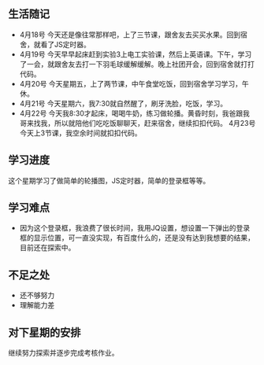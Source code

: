 ## 生活随记
- 4月18号
今天还是像往常那样吧，上了三节课，跟舍友去买买水果。回到宿舍，就看了JS定时器。
- 4月19号
今天早早起床赶到实验3上电工实验课，然后上英语课。下午，学习了一会，就跟舍友去打一下羽毛球缓解缓解。晚上社团开会，回到宿舍就打打代码。
- 4月20号
今天星期五，上了两节课，中午食堂吃饭，回到宿舍学习学习，午休。
- 4月21号
今天星期六，我7:30就自然醒了，刷牙洗脸，吃饭，学习。
- 4月22号
今天我8:30才起床，喝喝牛奶，练习做轮播。黄昏时刻，我爸跟我哥来找我，所以就陪他们吃吃饭聊聊天，赶来宿舍，继续扣扣代码。
4月23号
今天上3节课，我空余时间就扣扣代码。
## 学习进度
这个星期学习了做简单的轮播图，JS定时器，简单的登录框等等。
## 学习难点
- 因为这个登录框，我浪费了很长时间，我用JQ设置，想设置一下弹出的登录框的显示位置，可一直没实现，有百度什么的，还是没有达到我想要的结果，目前还在探索中。
## 不足之处
- 还不够努力
- 理解能力差
## 对下星期的安排
继续努力探索并逐步完成考核作业。
